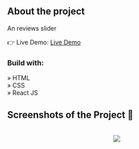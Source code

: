 <h2>About the project</h2>

<p>An reviews slider</p>

👉 Live Demo: <a href='https://zakharlobai-reviews.vercel.app/' target='_blank'>Live Demo</a>

<h3>Build with:</h3>

» HTML<br>
» CSS<br>
» React JS

<h2>Screenshots of the Project 📸</h2>
<br>

<div align='center'>
<img src='https://github.com/zakhar-lobai/projects/assets/29870526/515d4f6d-1c34-4264-82a2-3c4fb413ca87'/>

</div>

